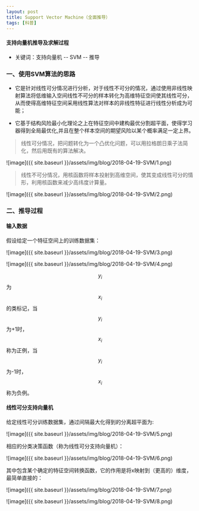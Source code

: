 ```yaml
---
layout: post
title: Support Vector Machine（全面推导）
tags: [科普]
---
```

#### 支持向量机推导及求解过程

* 关键词：支持向量机 -- SVM -- 推导

### 一、使用SVM算法的思路

* 它是针对线性可分情况进行分析，对于线性不可分的情况，通过使用非线性映射算法将低维输入空间线性不可分的样本转化为高维特征空间使其线性可分，从而使得高维特征空间采用线性算法对样本的非线性特征进行线性分析成为可能；

* 它基于结构风险最小化理论之上在特征空间中建构最优分割超平面，使得学习器得到全局最优化,并且在整个样本空间的期望风险以某个概率满足一定上界。

> 线性可分情况，把问题转化为一个凸优化问题，可以用拉格朗日乘子法简化，然后用既有的算法解决。

![image]({{ site.baseurl }}/assets/img/blog/2018-04-19-SVM/1.png)

> 线性不可分情况，用核函数将样本投射到高维空间，使其变成线性可分的情形，利用核函数来减少高纬度计算量。

![image]({{ site.baseurl }}/assets/img/blog/2018-04-19-SVM/2.png)

### 二、推导过程

#### 输入数据

假设给定一个特征空间上的训练数据集：

![image]({{ site.baseurl }}/assets/img/blog/2018-04-19-SVM/3.png)

![image]({{ site.baseurl }}/assets/img/blog/2018-04-19-SVM/4.png)

$$y_{i}$$为$$x_{i}$$的类标记，当$$y_{i}$$为+1时，$$x_{i}$$称为正例，当$$y_{i}$$为-1时，$$x_{i}$$称为负例。

#### 线性可分支持向量机

给定线性可分训练数据集，通过间隔最大化得到的分离超平面为:

![image]({{ site.baseurl }}/assets/img/blog/2018-04-19-SVM/5.png)

相应的分类决策函数（称为线性可分支持向量机）：

![image]({{ site.baseurl }}/assets/img/blog/2018-04-19-SVM/6.png)

其中包含某个确定的特征空间转换函数，它的作用是将x映射到（更高的）维度，最简单直接的：

![image]({{ site.baseurl }}/assets/img/blog/2018-04-19-SVM/7.png)

![image]({{ site.baseurl }}/assets/img/blog/2018-04-19-SVM/8.png)






















